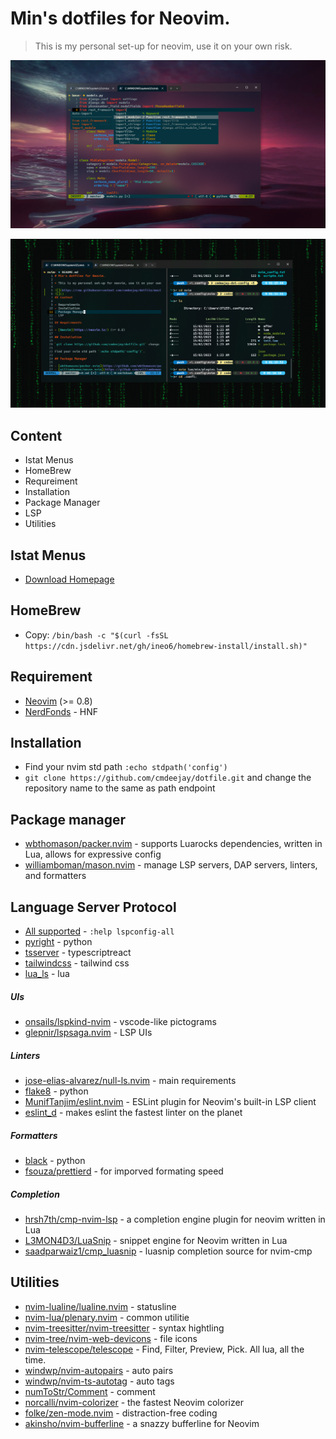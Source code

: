 # Min's dotfiles for Neovim.

> This is my personal set-up for neovim, use it on your own risk.

![](https://github.com/cmdeejay/dotfile/blob/master/media/neovim1.png?raw=true)

![](https://github.com/cmdeejay/dotfile/blob/master/media/neovim2.png?raw=true)

## Content

- Istat Menus
- HomeBrew
- Requreiment
- Installation
- Package Manager
- LSP
- Utilities


## Istat Menus
- [Download Homepage](https://bjango.com/mac/istatmenus/)
  

## HomeBrew
- Copy: `/bin/bash -c "$(curl -fsSL https://cdn.jsdelivr.net/gh/ineo6/homebrew-install/install.sh)"`


## Requirement

- [Neovim](https://neovim.io/) (>= 0.8)
- [NerdFonds](https://github.com/ryanoasis/nerd-fonts) - HNF

## Installation

- Find your nvim std path `:echo stdpath('config')`
- `git clone https://github.com/cmdeejay/dotfile.git` and change the repository name to the same as path endpoint

## Package manager

- [wbthomason/packer.nvim](https://github.com/wbthomason/packer.nvim) - supports Luarocks dependencies, written in Lua, allows for expressive config
- [williamboman/mason.nvim](https://github.com/williamboman/mason.nvim) - manage LSP servers, DAP servers, linters, and formatters

## Language Server Protocol

- [All supported](https://github.com/neovim/nvim-lspconfig/blob/master/doc/server_configurations.md) - `:help lspconfig-all`
- [pyright](https://github.com/microsoft/pyright) - python
- [tsserver](https://github.com/typescript-language-server/typescript-language-server) - typescriptreact
- [tailwindcss](https://github.com/tailwindlabs/tailwindcss-intellisense) - tailwind css
- [lua_ls](https://github.com/luals/lua-language-server) - lua

##### UIs

- [onsails/lspkind-nvim](https://github.com/onsails/lspkind.nvim) - vscode-like pictograms
- [glepnir/lspsaga.nvim](https://github.com/glepnir/lspsaga.nvim) - LSP UIs

##### Linters

- [jose-elias-alvarez/null-ls.nvim](https://github.com/jose-elias-alvarez/null-ls.nvim) - main requirements
- [flake8](https://github.com/PyCQA/flake8) - python
- [MunifTanjim/eslint.nvim]() - ESLint plugin for Neovim's built-in LSP client
- [eslint_d](https://www.npmjs.com/package/eslint_d) - makes eslint the fastest linter on the planet

##### Formatters

- [black](https://pypi.org/project/black/) - python
- [fsouza/prettierd](https://github.com/fsouza/prettierd) - for imporved formating speed

##### Completion

- [hrsh7th/cmp-nvim-lsp](https://github.com/hrsh7th/nvim-cmp) - a completion engine plugin for neovim written in Lua
- [L3MON4D3/LuaSnip](https://github.com/L3MON4D3/LuaSnip) - snippet engine for Neovim written in Lua
- [saadparwaiz1/cmp_luasnip](https://github.com/saadparwaiz1/cmp_luasnip) - luasnip completion source for nvim-cmp

## Utilities

- [nvim-lualine/lualine.nvim](https://github.com/nvim-lualine/lualine.nvim) - statusline
- [nvim-lua/plenary.nvim](https://github.com/nvim-lua/plenary.nvim) - common utilitie
- [nvim-treesitter/nvim-treesitter](https://github.com/nvim-treesitter/nvim-treesitter) - syntax hightling
- [nvim-tree/nvim-web-devicons](https://github.com/nvim-tree/nvim-web-devicons) - file icons
- [nvim-telescope/telescope](https://github.com/nvim-telescope/telescope.nvim) - Find, Filter, Preview, Pick. All lua, all the time.
- [windwp/nvim-autopairs](https://github.com/windwp/nvim-autopairs) - auto pairs
- [windwp/nvim-ts-autotag](https://github.com/windwp/nvim-ts-autotag) - auto tags
- [numToStr/Comment](https://github.com/numToStr/Comment.nvim) - comment
- [norcalli/nvim-colorizer](https://github.com/norcalli/nvim-colorizer.lua) - the fastest Neovim colorizer
- [folke/zen-mode.nvim](https://github.com/folke/zen-mode.nvim) - distraction-free coding
- [akinsho/nvim-bufferline](https://github.com/akinsho/bufferline.nvim) - a snazzy bufferline for Neovim
